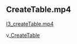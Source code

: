 <h2>CreateTable.mp4</h2>





















<a href="file%5Cl3_createTable.mp4">l3_createTable.mp4</a>







v_<a href="..%5Cfile%5C3_CreateTable.pptx">CreateTable</a><br />


